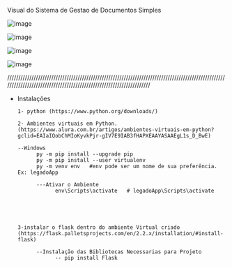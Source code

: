 Visual do Sistema de Gestao de Documentos Simples

![image](https://user-images.githubusercontent.com/57496238/196919337-21dac489-cf34-4a94-8b80-8d9016dad9cd.png)

![image](https://user-images.githubusercontent.com/57496238/196919584-2bcb0be3-d2fc-4d80-8b17-2f931134d35c.png)

![image](https://user-images.githubusercontent.com/57496238/196919782-188600b5-b9ff-4373-a2f3-4f03e81cda0e.png)


![image](https://user-images.githubusercontent.com/57496238/196919820-18d101d4-a5bb-4554-a40a-c4bce7dea61f.png)




////////////////////////////////////////////////////////////////////////////////////////////////////////////////////////////////////////////////////////////////////
* Instalações 

      1- python (https://www.python.org/downloads/)

      2- Ambientes virtuais em Python. (https://www.alura.com.br/artigos/ambientes-virtuais-em-python?gclid=EAIaIQobChMIoKyvkPjr-gIV7E9IAB3fHAPXEAAYASAAEgL1s_D_BwE)
      
      --Windows
            py -m pip install --upgrade pip
            py -m pip install --user virtualenv
            py -m venv env   #env pode ser um nome de sua preferência. Ex: legadoApp
            
            ---Ativar o Ambiente
                  env\Scripts\activate   # legadoApp\Scripts\activate
                  
            
            
            

      3-instalar o flask dentro do ambiente Virtual criado (https://flask.palletsprojects.com/en/2.2.x/installation/#install-flask)
      
            --Instalação das Bibliotecas Necessarias para Projeto
                  -- pip install Flask
            
            
      

